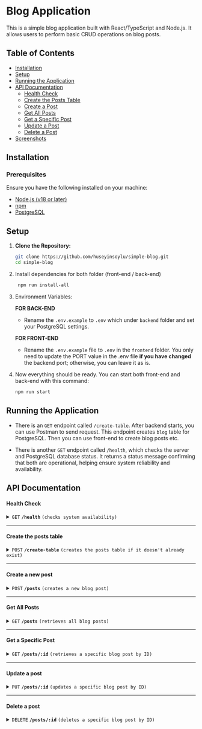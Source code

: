# Blog Application

This is a simple blog application built with React/TypeScript and Node.js. It allows users to perform basic CRUD operations on blog posts.

## Table of Contents

- [Installation](#installation)
- [Setup](#setup)
- [Running the Application](#running-the-application)
- [API Documentation](#api-documentation)
  - [Health Check](#health-check)
  - [Create the Posts Table](#create-the-posts-table)
  - [Create a Post](#create-a-post)
  - [Get All Posts](#get-all-posts)
  - [Get a Specific Post](#get-a-specific-post)
  - [Update a Post](#update-a-post)
  - [Delete a Post](#delete-a-post)
- [Screenshots](#screenshots)

## Installation

### Prerequisites

Ensure you have the following installed on your machine:

- [Node.js (v18 or later)](https://nodejs.org/)
- [npm](https://github.com/npm/cli/releases)
- [PostgreSQL](https://www.postgresql.org/)

## Setup

1. **Clone the Repository:**

   ```bash
   git clone https://github.com/huseyinsoylu/simple-blog.git
   cd simple-blog
   ```

2. Install dependencies for both folder (front-end / back-end)

   ```bash
    npm run install-all
   ```

3. Environment Variables:

   **FOR BACK-END**

   - Rename the `.env.example` to `.env` which under `backend` folder and set your PostgreSQL settings.

   **FOR FRONT-END**

   - Rename the `.env.example` file to `.env` in the `frontend` folder.
     You only need to update the PORT value in the .env file <b>if you have changed</b> the backend port; otherwise, you can leave it as is.

4. Now everything should be ready. You can start both front-end and back-end with this command:

   ```bash
   npm run start
   ```

## Running the Application

- There is an `GET` endpoint called `/create-table`. After backend starts, you can use Postman to send request. This endpoint creates `blog` table for PostgreSQL. Then you can use front-end to create blog posts etc.

- There is another `GET` endpoint called `/health`, which checks the server and PostgreSQL database status. It returns a status message confirming that both are operational, helping ensure system reliability and availability.

## API Documentation

#### Health Check

<details>
 <summary><code>GET</code> <code><b>/health</b></code> <code>(checks system availability)</code></summary>

##### Request

> None

##### Responses

> | http code | content-type | response                                              |
> | --------- | ------------ | ----------------------------------------------------- |
> | `200`     | `text/plain` | `{"status": "OK","time": "2024-08-10T19:24:12.973Z"}` |
> | `500`     | `text/plain` | `"Database connection failed"`                        |

##### Example cURL

> ```bash
> curl -X GET -H "Content-Type: application/json" http://localhost:3000/health
> ```

</details>

---

#### Create the posts table

<details>
 <summary><code>POST</code> <code><b>/create-table</b></code> <code>(creates the posts table if it doesn't already exist)</code></summary>

##### Request

> None

##### Responses

> | http code | content-type | response                                                                   |
> | --------- | ------------ | -------------------------------------------------------------------------- |
> | `200`     | `text/plain` | `"Posts table created successfully."`                                      |
> | `500`     | `text/plain` | `"Error creating posts table."` or `"Unknown error creating posts table."` |

##### Example cURL

> ```bash
> curl -X POST -H "Content-Type: application/json" http://localhost:3000/create-table
> ```

</details>

---

#### Create a new post

<details>
 <summary><code>POST</code> <code><b>/posts</b></code> <code>(creates a new blog post)</code></summary>

##### Request Body

> | name      | type     | data type | description                  |
> | --------- | -------- | --------- | ---------------------------- |
> | `title`   | required | string    | The title of the blog post   |
> | `content` | required | string    | The content of the blog post |

##### Responses

> | http code | content-type       | response                                                                      |
> | --------- | ------------------ | ----------------------------------------------------------------------------- |
> | `200`     | `application/json` | `{"id":1,"title":"New Post","content":"This is the content of the new post"}` |
> | `500`     | `application/json` | `{"error":"Internal Server Error"}`                                           |

##### Example cURL

> ```bash
> curl -X POST -H "Content-Type: application/json" -d '{"title":"New Post","content":"This is the content of the new post"}' http://localhost:3000/posts
> ```

</details>

---

#### Get All Posts

<details>
 <summary><code>GET</code> <code><b>/posts</b></code> <code>(retrieves all blog posts)</code></summary>

##### Request

> None

##### Responses

> | http code | content-type       | response                                                    |
> | --------- | ------------------ | ----------------------------------------------------------- |
> | `200`     | `application/json` | `[{"id":1,"title":"Post 1","content":"Content of post 1"}]` |
> | `500`     | `application/json` | `{"error":"Internal Server Error"}`                         |

##### Example cURL

> ```bash
> curl -X GET -H "Content-Type: application/json" http://localhost:3000/posts
> ```

</details>

---

#### Get a Specific Post

<details>
 <summary><code>GET</code> <code><b>/posts/:id</b></code> <code>(retrieves a specific blog post by ID)</code></summary>

##### Request Parameters

> | name | type     | data type | description             |
> | ---- | -------- | --------- | ----------------------- |
> | `id` | required | number    | The ID of the blog post |

##### Responses

> | http code | content-type       | response                                                  |
> | --------- | ------------------ | --------------------------------------------------------- |
> | `200`     | `application/json` | `{"id":1,"title":"Post 1","content":"Content of post 1"}` |
> | `404`     | `application/json` | `{"error":"Post not found"}`                              |
> | `500`     | `application/json` | `{"error":"Internal Server Error"}`                       |

##### Example cURL

> ```bash
> curl -X GET -H "Content-Type: application/json" http://localhost:3000/posts/1
> ```

</details>

---

#### Update a post

<details>
 <summary><code>PUT</code> <code><b>/posts/:id</b></code> <code>(updates a specific blog post by ID)</code></summary>

##### Request Parameters

> | name | type     | data type | description             |
> | ---- | -------- | --------- | ----------------------- |
> | `id` | required | number    | The ID of the blog post |

##### Request Body

> | name      | type     | data type | description                      |
> | --------- | -------- | --------- | -------------------------------- |
> | `title`   | optional | string    | The new title of the blog post   |
> | `content` | optional | string    | The new content of the blog post |

##### Responses

> | http code | content-type       | response                            |
> | --------- | ------------------ | ----------------------------------- |
> | `200`     | `application/json` | `"Post was updated!"`               |
> | `404`     | `application/json` | `{"error":"Post not found"}`        |
> | `500`     | `application/json` | `{"error":"Internal Server Error"}` |

##### Example cURL

> ```bash
> curl -X PUT -H "Content-Type: application/json" -d '{"title":"Updated Post","content":"Updated content"}' http://localhost:3000/posts/1
> ```

</details>

---

#### Delete a post

<details>
 <summary><code>DELETE</code> <code><b>/posts/:id</b></code> <code>(deletes a specific blog post by ID)</code></summary>

##### Request Parameters

> | name | type     | data type | description             |
> | ---- | -------- | --------- | ----------------------- |
> | `id` | required | number    | The ID of the blog post |

##### Responses

> | http code | content-type       | response                            |
> | --------- | ------------------ | ----------------------------------- |
> | `200`     | `application/json` | `"Post was deleted!"`               |
> | `404`     | `application/json` | `{"error":"Post not found"}`        |
> | `500`     | `application/json` | `{"error":"Internal Server Error"}` |

##### Example cURL

> ```bash
> curl -X DELETE -H "Content-Type: application/json" http://localhost:3000/posts/1
> ```

</details>

